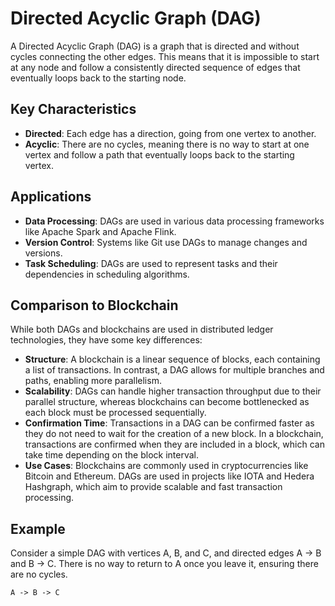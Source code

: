 # Directed Acyclic Graph (DAG)

A Directed Acyclic Graph (DAG) is a graph that is directed and without cycles connecting the other edges. This means that it is impossible to start at any node and follow a consistently directed sequence of edges that eventually loops back to the starting node.

## Key Characteristics
- **Directed**: Each edge has a direction, going from one vertex to another.
- **Acyclic**: There are no cycles, meaning there is no way to start at one vertex and follow a path that eventually loops back to the starting vertex.

## Applications
- **Data Processing**: DAGs are used in various data processing frameworks like Apache Spark and Apache Flink.
- **Version Control**: Systems like Git use DAGs to manage changes and versions.
- **Task Scheduling**: DAGs are used to represent tasks and their dependencies in scheduling algorithms.

## Comparison to Blockchain

While both DAGs and blockchains are used in distributed ledger technologies, they have some key differences:

- **Structure**: A blockchain is a linear sequence of blocks, each containing a list of transactions. In contrast, a DAG allows for multiple branches and paths, enabling more parallelism.
- **Scalability**: DAGs can handle higher transaction throughput due to their parallel structure, whereas blockchains can become bottlenecked as each block must be processed sequentially.
- **Confirmation Time**: Transactions in a DAG can be confirmed faster as they do not need to wait for the creation of a new block. In a blockchain, transactions are confirmed when they are included in a block, which can take time depending on the block interval.
- **Use Cases**: Blockchains are commonly used in cryptocurrencies like Bitcoin and Ethereum. DAGs are used in projects like IOTA and Hedera Hashgraph, which aim to provide scalable and fast transaction processing.

## Example
Consider a simple DAG with vertices A, B, and C, and directed edges A -> B and B -> C. There is no way to return to A once you leave it, ensuring there are no cycles.

```plaintext
A -> B -> C
```
